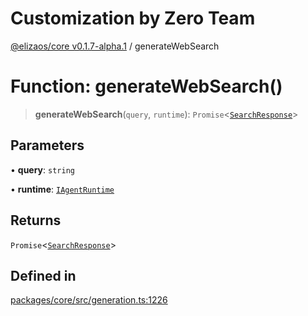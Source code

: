 # Customization by Zero Team

[@elizaos/core v0.1.7-alpha.1](../index.md) / generateWebSearch

# Function: generateWebSearch()

> **generateWebSearch**(`query`, `runtime`): `Promise`\<[`SearchResponse`](../type-aliases/SearchResponse.md)\>

## Parameters

• **query**: `string`

• **runtime**: [`IAgentRuntime`](../interfaces/IAgentRuntime.md)

## Returns

`Promise`\<[`SearchResponse`](../type-aliases/SearchResponse.md)\>

## Defined in

[packages/core/src/generation.ts:1226](https://github.com/elizaOS/eliza/blob/main/packages/core/src/generation.ts#L1226)
